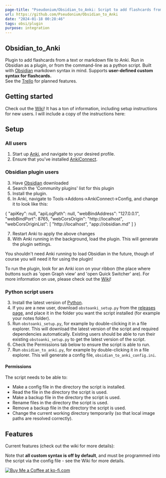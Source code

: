 ```yaml
---
page-title: "Pseudonium/Obsidian_to_Anki: Script to add flashcards from text/markdown files to Anki"
url: https://github.com/Pseudonium/Obsidian_to_Anki
date: "2024-01-18 00:28:46"
tags: obsi/plugin
purpose: integration
---
```


## Obsidian\_to\_Anki

Plugin to add flashcards from a text or markdown file to Anki. Run in Obsidian as a plugin, or from the command-line as a python script. Built with [Obsidian](https://obsidian.md/) markdown syntax in mind. Supports **user-defined custom syntax for flashcards.**  
See the [Trello](https://trello.com/b/6MXEizGg/obsidiantoanki) for planned features.

## Getting started

Check out the [Wiki](https://github.com/Pseudonium/Obsidian_to_Anki/wiki)! It has a ton of information, including setup instructions for new users. I will include a copy of the instructions here:

## Setup

### All users

1.  Start up [Anki](https://apps.ankiweb.net/), and navigate to your desired profile.
2.  Ensure that you've installed [AnkiConnect](https://github.com/FooSoft/anki-connect).

### Obsidian plugin users

3.  Have [Obsidian](https://obsidian.md/) downloaded
4.  Search the 'Community plugins' list for this plugin
5.  Install the plugin.
6.  In Anki, navigate to Tools->Addons->AnkiConnect->Config, and change it to look like this:

{
    "apiKey": null,
    "apiLogPath": null,
    "webBindAddress": "127.0.0.1",
    "webBindPort": 8765,
    "webCorsOrigin": "http://localhost",
    "webCorsOriginList": \[
        "http://localhost",
        "app://obsidian.md"
    \]
}

7.  Restart Anki to apply the above changes
8.  With Anki running in the background, load the plugin. This will generate the plugin settings.

You shouldn't need Anki running to load Obsidian in the future, though of course you will need it for using the plugin!

To run the plugin, look for an Anki icon on your ribbon (the place where buttons such as 'open Graph view' and 'open Quick Switcher' are). For more information on use, please check out the [Wiki](https://github.com/Pseudonium/Obsidian_to_Anki/wiki)!

### Python script users

3.  Install the latest version of [Python](https://www.python.org/downloads/).
4.  If you are a new user, download `obstoanki_setup.py` from the [releases page](https://github.com/Pseudonium/Obsidian_to_Anki/releases), and place it in the folder you want the script installed (for example your notes folder).
5.  Run `obstoanki_setup.py`, for example by double-clicking it in a file explorer. This will download the latest version of the script and required dependencies automatically. Existing users should be able to run their existing `obstoanki_setup.py` to get the latest version of the script.
6.  Check the Permissions tab below to ensure the script is able to run.
7.  Run `obsidian_to_anki.py`, for example by double-clicking it in a file explorer. This will generate a config file, `obsidian_to_anki_config.ini`.

#### Permissions

The script needs to be able to:

-   Make a config file in the directory the script is installed.
-   Read the file in the directory the script is used.
-   Make a backup file in the directory the script is used.
-   Rename files in the directory the script is used.
-   Remove a backup file in the directory the script is used.
-   Change the current working directory temporarily (so that local image paths are resolved correctly).

## Features

Current features (check out the wiki for more details):

Note that **all custom syntax is off by default**, and must be programmed into the script via the config file - see the Wiki for more details.

[![Buy Me a Coffee at ko-fi.com](https://camo.githubusercontent.com/9da29a4ab68783c46db3229ef632988f93d14cffaebf3c7710c37454f3180ce9/68747470733a2f2f63646e2e6b6f2d66692e636f6d2f63646e2f6b6f6669312e706e673f763d32)](https://ko-fi.com/K3K52X4L6)